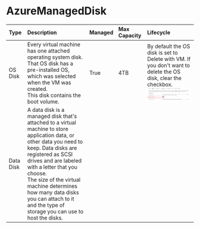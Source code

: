 # AzureManagedDisk

| Type | Description | Managed | Max Capacity | Lifecycle |
| :--- | :--- | :--- | :--- | :--- |
| OS Disk | Every virtual machine has one attached operating system disk. That OS disk has a pre-installed OS, which was selected when the VM was created.<br> This disk contains the boot volume. | True | 4TB | By default the OS disk is set to Delete with VM. If you don't want to delete the OS disk, clear the checkbox.<br> ![delete-disk.png](https://github.com/developer-onizuka/AzureManagedDisk/blob/main/delete-disk.png)|
| Data Disk | A data disk is a managed disk that's attached to a virtual machine to store application data, or other data you need to keep. Data disks are registered as SCSI drives and are labeled with a letter that you choose.<br> The size of the virtual machine determines how many data disks you can attach to it and the type of storage you can use to host the disks. | | |
